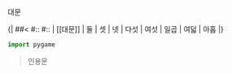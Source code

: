 대문

{|
##<
#::
#::
| [[대문]]
| 둘
| 셋
| 넷
| 다섯
| 여섯
| 일곱
| 여덟
| 아홉
|}

```python
import pygame
```

> 인용문